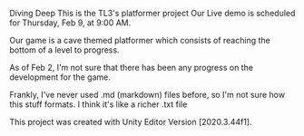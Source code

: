 Diving Deep
This is the TL3's platformer project
Our Live demo is scheduled for Thursday, Feb 9, at 9:00 AM.

Our game is a cave themed platformer which consists of reaching the bottom of a level to progress.

As of Feb 2, I'm not sure that there has been any progress on the development for the game.

Frankly, I've never used .md (markdown) files before, so I'm not sure how this stuff formats. I think it's like a richer .txt file

This project was created with Unity Editor Version [2020.3.44f1]. 
